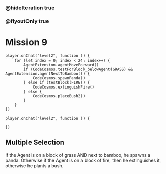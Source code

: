### @hideIteration true
### @flyoutOnly true
# Mission 9

```blocks
player.onChat("level2", function () {
    for (let index = 0; index < 24; index++) {
        AgentExtension.agentMoveForward()
        if (CodeCosmos.testForBlock_belowAgent(GRASS) && AgentExtension.agentNextToBamboo()) {
            CodeCosmos.spawnPanda()
        } else if (testBlock(FIRE)) {
            CodeCosmos.extinguishFire()
        } else {
            CodeCosmos.placeBush2()
        }
    }
})
```

```template
player.onChat("level2", function () {
    
})
```

## Multiple Selection
If the Agent is on a block of grass AND next to bamboo, he spawns a panda. Otherwise if the Agent is on a block of fire, then he extinguishes it, otherwise he plants a bush.